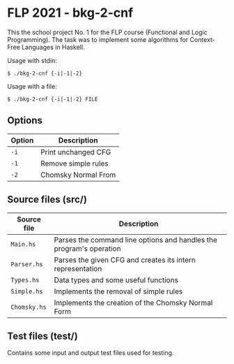 # FLP 2021 - bkg-2-cnf
This the school project No. 1 for the FLP course (Functional and Logic Programming).
The task was to implement some algorithms for Context-Free Languages in Haskell.

Usage with stdin:
```console
$ ./bkg-2-cnf {-i|-1|-2}
```

Usage with a file:
```console
$ ./bkg-2-cnf {-i|-1|-2} FILE
```

## Options

| Option | Description         |
|--------|---------------------|
|  `-i`  | Print unchanged CFG |
|  `-1`  | Remove simple rules |
|  `-2`  | Chomsky Normal From |

## Source files (src/)

| Source file  | Description
|--------------|-----------------------
| `Main.hs`    | Parses the command line options and handles the program's operation
| `Parser.hs`  | Parses the given CFG and creates its intern representation
| `Types.hs`   | Data types and some useful functions
| `Simple.hs`  | Implements the removal of simple rules
| `Chomsky.hs` | Implements the creation of the Chomsky Normal Form

## Test files (test/)

Contains some input and output test files used for testing.
